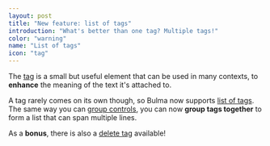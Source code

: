 ```yaml
---
layout: post
title: "New feature: list of tags"
introduction: "What's better than one tag? Multiple tags!"
color: "warning"
name: "List of tags"
icon: "tag"
---
```


The [tag](/documentation/elements/tag/) is a small but useful element that can be used in many contexts, to **enhance** the meaning of the text it's attached to.

A tag rarely comes on its own though, so Bulma now supports [list of tags](/documentation/elements/tag/#list-of-tags). The same way you can [group controls](together), you can now **group tags together** to form a list that can span multiple lines.



As a **bonus**, there is also a [delete tag](/documentation/elements/tag/#combinations) available!